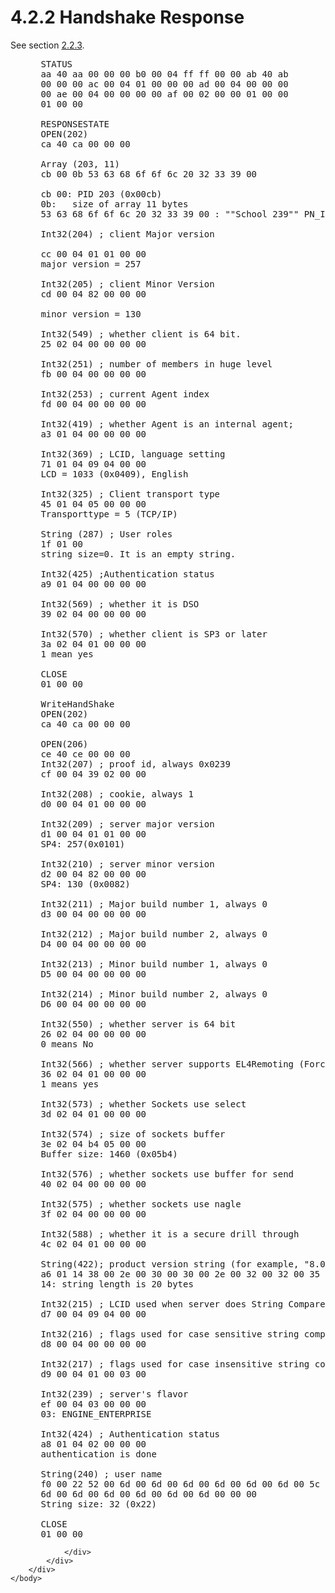 <html dir="LTR" xmlns:mshelp="http://msdn.microsoft.com/mshelp" xmlns:ddue="http://ddue.schemas.microsoft.com/authoring/2003/5" xmlns:xlink="http://www.w3.org/1999/xlink" xmlns:tool="http://www.microsoft.com/tooltip">
    <head>
        <meta http-equiv="Content-Type" content="text/html; CHARSET=utf-8"></meta>
        <meta name="save" content="history"></meta>
        <title>4.2.2 Handshake Response</title>
        <xml>
            <mshelp:toctitle title="4.2.2 Handshake Response"></mshelp:toctitle>
            <mshelp:rltitle title="[MS-SSAS8]: Handshake Response"></mshelp:rltitle>
            <mshelp:keyword index="A" term="0e856d7c-8fc3-42ff-b823-923b002f1b66"></mshelp:keyword>
            <mshelp:attr name="DCSext.ContentType" value="open specification"></mshelp:attr>
            <mshelp:attr name="AssetID" value="0e856d7c-8fc3-42ff-b823-923b002f1b66"></mshelp:attr>
            <mshelp:attr name="TopicType" value="kbRef"></mshelp:attr>
            <mshelp:attr name="DCSext.Title" value="[MS-SSAS8]: Handshake Response" />
        </xml>
    </head>
    <body>
        <div id="header">
            <h1 class="heading">4.2.2 Handshake Response</h1>
        </div>
        <div id="mainSection">
            <div id="mainBody">
                <div id="allHistory" class="saveHistory"></div>
                <div id="sectionSection0" class="section" name="collapseableSection">
                    

<p>See section <a href="923d81b0-f7c6-448b-adcb-45e373e8251e.md">2.2.3</a>.</p>

<dl>
<dd>
<div><pre> STATUS
 aa 40 aa 00 00 00 b0 00 04 ff ff 00 00 ab 40 ab
 00 00 00 ac 00 04 01 00 00 00 ad 00 04 00 00 00
 00 ae 00 04 00 00 00 00 af 00 02 00 00 01 00 00
 01 00 00
  
 RESPONSESTATE
 OPEN(202)
 ca 40 ca 00 00 00 
  
 Array (203, 11)
 cb 00 0b 53 63 68 6f 6f 6c 20 32 33 39 00
  
 cb 00: PID 203 (0x00cb) 
 0b:   size of array 11 bytes
 53 63 68 6f 6f 6c 20 32 33 39 00 : &quot;&quot;School 239&quot;&quot; PN_ID_String
  
 Int32(204) ; client Major version 
  
 cc 00 04 01 01 00 00
 major version = 257
  
 Int32(205) ; client Minor Version
 cd 00 04 82 00 00 00
  
 minor version = 130
  
 Int32(549) ; whether client is 64 bit.
 25 02 04 00 00 00 00 
  
 Int32(251) ; number of members in huge level
 fb 00 04 00 00 00 00
  
 Int32(253) ; current Agent index
 fd 00 04 00 00 00 00 
  
 Int32(419) ; whether Agent is an internal agent;
 a3 01 04 00 00 00 00 
  
 Int32(369) ; LCID, language setting
 71 01 04 09 04 00 00 
 LCD = 1033 (0x0409), English
  
 Int32(325) ; Client transport type 
 45 01 04 05 00 00 00 
 Transporttype = 5 (TCP/IP) 
  
 String (287) ; User roles
 1f 01 00 
 string size=0. It is an empty string.
  
 Int32(425) ;Authentication status
 a9 01 04 00 00 00 00 
  
 Int32(569) ; whether it is DSO
 39 02 04 00 00 00 00 
  
 Int32(570) ; whether client is SP3 or later
 3a 02 04 01 00 00 00
 1 mean yes
  
 CLOSE
 01 00 00 
  
 WriteHandShake
 OPEN(202)
 ca 40 ca 00 00 00 
  
 OPEN(206)
 ce 40 ce 00 00 00
 Int32(207) ; proof id, always 0x0239
 cf 00 04 39 02 00 00
  
 Int32(208) ; cookie, always 1
 d0 00 04 01 00 00 00
  
 Int32(209) ; server major version 
 d1 00 04 01 01 00 00
 SP4: 257(0x0101)
  
 Int32(210) ; server minor version
 d2 00 04 82 00 00 00
 SP4: 130 (0x0082)
  
 Int32(211) ; Major build number 1, always 0
 d3 00 04 00 00 00 00
  
 Int32(212) ; Major build number 2, always 0
 D4 00 04 00 00 00 00
  
 Int32(213) ; Minor build number 1, always 0
 D5 00 04 00 00 00 00
  
 Int32(214) ; Minor build number 2, always 0
 D6 00 04 00 00 00 00
  
 Int32(550) ; whether server is 64 bit
 26 02 04 00 00 00 00
 0 means No
  
 Int32(566) ; whether server supports EL4Remoting (Force calculation location to be server)
 36 02 04 01 00 00 00
 1 means yes
  
 Int32(573) ; whether Sockets use select
 3d 02 04 01 00 00 00
  
 Int32(574) ; size of sockets buffer 
 3e 02 04 b4 05 00 00
 Buffer size: 1460 (0x05b4)
  
 Int32(576) ; whether sockets use buffer for send
 40 02 04 00 00 00 00
  
 Int32(575) ; whether sockets use nagle
 3f 02 04 00 00 00 00
  
 Int32(588) ; whether it is a secure drill through
 4c 02 04 01 00 00 00
  
 String(422); product version string (for example, &quot;8.0.2544&quot;)
 a6 01 14 38 00 2e 00 30 00 30 00 2e 00 32 00 32 00 35 00 34 00 00 00
 14: string length is 20 bytes
  
 Int32(215) ; LCID used when server does String Compare
 d7 00 04 09 04 00 00
  
 Int32(216) ; flags used for case sensitive string compare on the server side (default:0)
 d8 00 04 00 00 00 00
  
 Int32(217) ; flags used for case insensitive string compare on the server side (default 0x30001)
 d9 00 04 01 00 03 00
  
 Int32(239) ; server's flavor
 ef 00 04 03 00 00 00
 03: ENGINE_ENTERPRISE
  
 Int32(424) ; Authentication status
 a8 01 04 02 00 00 00
 authentication is done
  
 String(240) ; user name
 f0 00 22 52 00 6d 00 6d 00 6d 00 6d 00 6d 00 6d 00 5c 00 6d 00 75 00
 6d 00 6d 00 6d 00 6d 00 6d 00 6d 00 00 00
 String size: 32 (0x22)
  
 CLOSE
 01 00 00 
</pre></div>
</dd></dl>


                </div>
            </div>
        </div>
    </body>
</html>